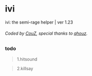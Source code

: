 # ivi
ivi: the semi-rage helper | ver 1.23
###### Coded by [CouZ](https://legendware.pw/members/couz.34/ "legendware forum account"), special thanks to [qhouz](https://legendware.pw/members/qhouz.34156// "legendware forum account").
### todo
<blockquote>1.hitsound</blockquote>
<blockquote>2.killsay</blockquote>
